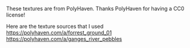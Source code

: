 These textures are from PolyHaven. Thanks PolyHaven for having a CC0 license!

Here are the texture sources that I used
https://polyhaven.com/a/forrest_ground_01
https://polyhaven.com/a/ganges_river_pebbles